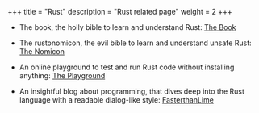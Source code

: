 +++
title = "Rust"
description = "Rust related page"
weight = 2
+++

- The book, the holly bible to learn and understand Rust: [The Book](https://doc.rust-lang.org/book/)
- The rustonomicon, the evil bible to learn and understand unsafe Rust: [The Nomicon](https://doc.rust-lang.org/nomicon/)

- An online playground to test and run Rust code without installing anything: [The Playground](https://play.rust-lang.org/)
- An insightful blog about programming, that dives deep into the Rust language with a readable dialog-like style: [FasterthanLime](https://fasterthanli.me/)
